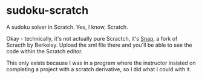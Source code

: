 # sudoku-scratch
A sudoku solver in Scratch. Yes, I know, Scratch.

Okay - technically, it's not actually pure Scractch, it's [Snap](https://snap.berkeley.edu/), a fork of Scracth by Berkeley. Upload the xml file there and you'll be able to see the code within the Scratch editor.

This only exists because I was in a program where the instructor insisted on completing a project with a scratch derivative, so I did what I could with it.
